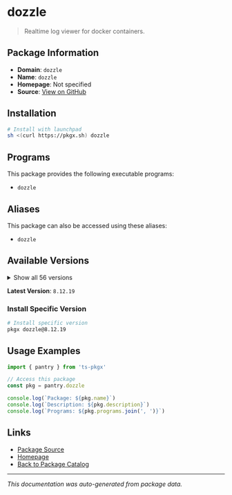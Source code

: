 # dozzle

> Realtime log viewer for docker containers.

## Package Information

- **Domain**: `dozzle`
- **Name**: `dozzle`
- **Homepage**: Not specified
- **Source**: [View on GitHub](https://github.com/pkgxdev/pantry/tree/main/projects/dozzle.dev/package.yml)

## Installation

```bash
# Install with launchpad
sh <(curl https://pkgx.sh) dozzle
```

## Programs

This package provides the following executable programs:

- `dozzle`

## Aliases

This package can also be accessed using these aliases:

- `dozzle`

## Available Versions

<details>
<summary>Show all 56 versions</summary>

- `8.12.19`, `8.12.18`, `8.12.17`, `8.12.16`, `8.12.15`
- `8.12.14`, `8.12.13`, `8.12.12`, `8.12.11`, `8.12.10`
- `8.12.9`, `8.12.8`, `8.12.7`, `8.12.6`, `8.12.5`
- `8.12.4`, `8.12.3`, `8.12.2`, `8.12.1`, `8.12.0`
- `8.11.9`, `8.11.8`, `8.11.7`, `8.11.6`, `8.11.5`
- `8.11.4`, `8.11.3`, `8.11.2`, `8.11.1`, `8.11.0`
- `8.10.7`, `8.10.6`, `8.10.5`, `8.10.4`, `8.10.3`
- `8.10.2`, `8.10.1`, `8.10.0`, `8.9.1`, `8.9.0`
- `8.8.3`, `8.8.2`, `8.8.1`, `8.8.0`, `8.7.4`
- `8.7.3`, `8.7.2`, `8.7.1`, `8.7.0`, `8.6.2`
- `8.6.1`, `8.6.0`, `8.5.5`, `8.5.4`, `8.5.3`
- `8.5.2`

</details>

**Latest Version**: `8.12.19`

### Install Specific Version

```bash
# Install specific version
pkgx dozzle@8.12.19
```

## Usage Examples

```typescript
import { pantry } from 'ts-pkgx'

// Access this package
const pkg = pantry.dozzle

console.log(`Package: ${pkg.name}`)
console.log(`Description: ${pkg.description}`)
console.log(`Programs: ${pkg.programs.join(', ')}`)
```

## Links

- [Package Source](https://github.com/pkgxdev/pantry/tree/main/projects/dozzle.dev/package.yml)
- [Homepage](#)
- [Back to Package Catalog](../package-catalog.md)

---

*This documentation was auto-generated from package data.*
